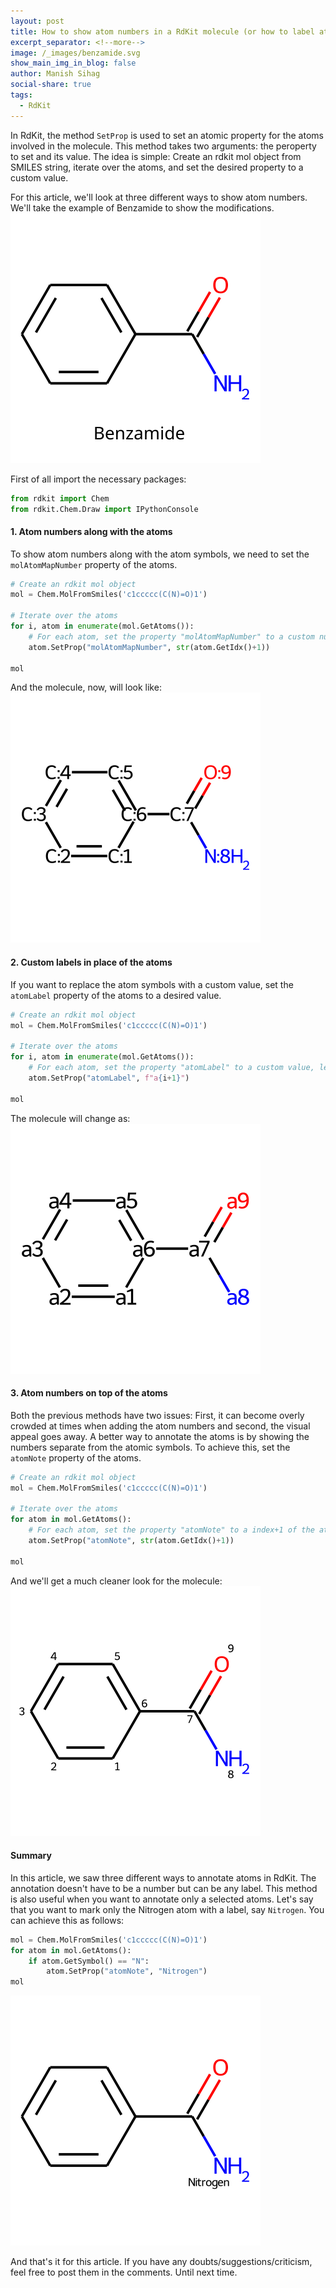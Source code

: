 ```yaml
---
layout: post
title: How to show atom numbers in a RdKit molecule (or how to label atoms in a rdkit molecule)
excerpt_separator: <!--more-->
image: /_images/benzamide.svg
show_main_img_in_blog: false
author: Manish Sihag
social-share: true
tags:
  - RdKit
---
```


In RdKit, the method `SetProp` is used to set an atomic property for the atoms involved in the molecule. This method takes two arguments: the peroperty to set and its value. The idea is simple: Create an rdkit mol object from SMILES string, iterate over the atoms, and set the desired property to a custom value.

<!--more-->

For this article, we'll look at three different ways to show atom numbers. We'll take the example of Benzamide to show the modifications.
<img style="margin: auto" src="/_images/benzamide.svg">

First of all import the necessary packages:
```python
from rdkit import Chem
from rdkit.Chem.Draw import IPythonConsole
```

#### 1. Atom numbers along with the atoms
To show atom numbers along with the atom symbols, we need to set the `molAtomMapNumber` property of the atoms.

```python
# Create an rdkit mol object
mol = Chem.MolFromSmiles('c1ccccc(C(N)=O)1')

# Iterate over the atoms
for i, atom in enumerate(mol.GetAtoms()):
    # For each atom, set the property "molAtomMapNumber" to a custom number, let's say, the index of the atom in the molecule
    atom.SetProp("molAtomMapNumber", str(atom.GetIdx()+1))

mol
```
And the molecule, now, will look like:
<img style="margin: auto" src="/_images/numbered-atoms-benzamide.svg">

#### 2. Custom labels in place of the atoms
If you want to replace the atom symbols with a custom value, set the `atomLabel` property of the atoms to a desired value.

```python
# Create an rdkit mol object
mol = Chem.MolFromSmiles('c1ccccc(C(N)=O)1')

# Iterate over the atoms
for i, atom in enumerate(mol.GetAtoms()):
    # For each atom, set the property "atomLabel" to a custom value, let's say a1, a2, a3,...
    atom.SetProp("atomLabel", f"a{i+1}")

mol
```
The molecule will change as:
<img style="margin: auto" src="/_images/labeled-atoms-benzamide.svg">

#### 3. Atom numbers on top of the atoms
Both the previous methods have two issues: First, it can become overly crowded at times when adding the atom numbers and second, the visual appeal goes away. A better way to annotate the atoms is by showing the numbers separate from the atomic symbols. To achieve this, set the `atomNote` property of the atoms.

```python
# Create an rdkit mol object
mol = Chem.MolFromSmiles('c1ccccc(C(N)=O)1')

# Iterate over the atoms
for atom in mol.GetAtoms():
    # For each atom, set the property "atomNote" to a index+1 of the atom
    atom.SetProp("atomNote", str(atom.GetIdx()+1))

mol
```
And we'll get a much cleaner look for the molecule:
<img style="margin: auto" src="/_images/noted-atoms-benzamide.svg">

#### Summary
In this article, we saw three different ways to annotate atoms in RdKit. The annotation doesn't have to be a number but can be any label. This method is also useful when you want to annotate only a selected atoms. Let's say that you want to mark only the Nitrogen atom with a label, say `Nitrogen`. You can achieve this as follows:

```python
mol = Chem.MolFromSmiles('c1ccccc(C(N)=O)1')
for atom in mol.GetAtoms():
    if atom.GetSymbol() == "N":
        atom.SetProp("atomNote", "Nitrogen")
mol
```
<img style="margin: auto" src="/_images/n-marked-benzamide.svg">

And that's it for this article. If you have any doubts/suggestions/criticism, feel free to post them in the comments. Until next time.